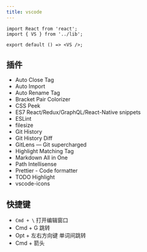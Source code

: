 ```yaml
---
title: vscode
---
```


```tsx
import React from 'react';
import { VS } from '../lib';

export default () => <VS />;
```

## 插件

- Auto Close Tag
- Auto Import
- Auto Rename Tag
- Bracket Pair Colorizer
- CSS Peek
- ES7 React/Redux/GraphQL/React-Native snippets
- ESLint
- filesize
- Git History
- Git History Diff
- GitLens — Git supercharged
- Highlight Matching Tag
- Markdown All in One
- Path Intellisense
- Prettier - Code formatter
- TODO Highlight
- vscode-icons

## 快捷键

- `Cmd + \` 打开编辑窗口
- Cmd + G 跳转
- Opt + 左右方向键 单词间跳转
- Cmd + 箭头
